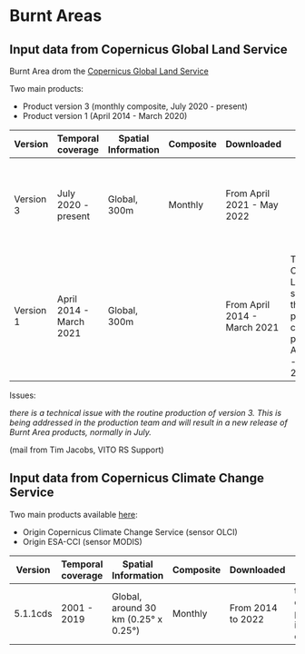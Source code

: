 # Burnt Areas

## Input data from Copernicus Global Land Service

Burnt Area drom the [Copernicus Global Land Service](https://land.copernicus.eu/global/products/ba)

Two main products: 

- Product version 3 (monthly composite, July 2020 - present)
- Product version 1 (April 2014 - March 2020)

| Version   | Temporal coverage   | Spatial Information | Composite | Downloaded | Note | Format |
|-----------|---------------------|---------------------|-----------|------------|------|--------|
| Version 3 | July 2020 - present | Global, 300m        | Monthly   |   From April 2021 - May 2022         |      | The data from May 2022 - onward are not available       |
| Version 1 | April 2014 - March 2021 | Global, 300m    |           |   From April 2014 - March 2021      | The Copernicus Land page says that the product covers the period April 2014 - March 2020 | netCDF |    
Issues: 

*there is a technical issue with the routine production of version 3. This is being addressed in the production team and will result in a new release of Burnt Area products, normally in July.*

(mail from Tim Jacobs, VITO RS Support)

## Input data from Copernicus Climate Change Service

Two main products available [here](https://cds.climate.copernicus.eu/cdsapp#!/dataset/satellite-fire-burned-area?tab=overview):

- Origin Copernicus Climate Change Service (sensor OLCI)
- Origin ESA-CCI (sensor MODIS)

| Version   | Temporal coverage   | Spatial Information | Composite | Downloaded | Note | Format |
|-----------|---------------------|---------------------|-----------|------------|------|--------|
| 5.1.1cds  | 2001 - 2019         | Global, around 30 km (0.25° x 0.25°) | Monthly | From 2014 to 2022 | the download process is very quick | netCDF |


